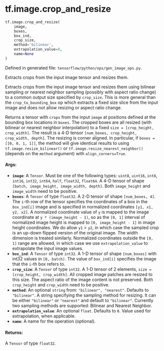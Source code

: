 <div itemscope itemtype="http://developers.google.com/ReferenceObject">
<meta itemprop="name" content="tf.image.crop_and_resize" />
<meta itemprop="path" content="Stable" />
</div>

# tf.image.crop_and_resize

``` python
tf.image.crop_and_resize(
    image,
    boxes,
    box_ind,
    crop_size,
    method='bilinear',
    extrapolation_value=0,
    name=None
)
```



Defined in generated file: `tensorflow/python/ops/gen_image_ops.py`.

Extracts crops from the input image tensor and resizes them.

Extracts crops from the input image tensor and resizes them using bilinear
sampling or nearest neighbor sampling (possibly with aspect ratio change) to a
common output size specified by `crop_size`. This is more general than the
`crop_to_bounding_box` op which extracts a fixed size slice from the input image
and does not allow resizing or aspect ratio change.

Returns a tensor with `crops` from the input `image` at positions defined at the
bounding box locations in `boxes`. The cropped boxes are all resized (with
bilinear or nearest neighbor interpolation) to a fixed
`size = [crop_height, crop_width]`. The result is a 4-D tensor
`[num_boxes, crop_height, crop_width, depth]`. The resizing is corner aligned.
In particular, if `boxes = [[0, 0, 1, 1]]`, the method will give identical
results to using `tf.image.resize_bilinear()` or
`tf.image.resize_nearest_neighbor()`(depends on the `method` argument) with
`align_corners=True`.

#### Args:

* <b>`image`</b>: A `Tensor`. Must be one of the following types: `uint8`, `uint16`, `int8`, `int16`, `int32`, `int64`, `half`, `float32`, `float64`.
    A 4-D tensor of shape `[batch, image_height, image_width, depth]`.
    Both `image_height` and `image_width` need to be positive.
* <b>`boxes`</b>: A `Tensor` of type `float32`.
    A 2-D tensor of shape `[num_boxes, 4]`. The `i`-th row of the tensor
    specifies the coordinates of a box in the `box_ind[i]` image and is specified
    in normalized coordinates `[y1, x1, y2, x2]`. A normalized coordinate value of
    `y` is mapped to the image coordinate at `y * (image_height - 1)`, so as the
    `[0, 1]` interval of normalized image height is mapped to
    `[0, image_height - 1]` in image height coordinates. We do allow `y1` > `y2`, in
    which case the sampled crop is an up-down flipped version of the original
    image. The width dimension is treated similarly. Normalized coordinates
    outside the `[0, 1]` range are allowed, in which case we use
    `extrapolation_value` to extrapolate the input image values.
* <b>`box_ind`</b>: A `Tensor` of type `int32`.
    A 1-D tensor of shape `[num_boxes]` with int32 values in `[0, batch)`.
    The value of `box_ind[i]` specifies the image that the `i`-th box refers to.
* <b>`crop_size`</b>: A `Tensor` of type `int32`.
    A 1-D tensor of 2 elements, `size = [crop_height, crop_width]`. All
    cropped image patches are resized to this size. The aspect ratio of the image
    content is not preserved. Both `crop_height` and `crop_width` need to be
    positive.
* <b>`method`</b>: An optional `string` from: `"bilinear", "nearest"`. Defaults to `"bilinear"`.
    A string specifying the sampling method for resizing. It can be either
    `"bilinear"` or `"nearest"` and default to `"bilinear"`. Currently two sampling
    methods are supported: Bilinear and Nearest Neighbor.
* <b>`extrapolation_value`</b>: An optional `float`. Defaults to `0`.
    Value used for extrapolation, when applicable.
* <b>`name`</b>: A name for the operation (optional).


#### Returns:

A `Tensor` of type `float32`.